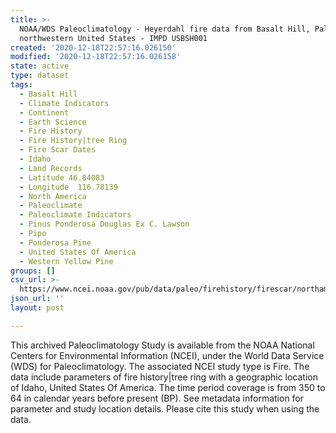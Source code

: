 ```yaml
---
title: >-
  NOAA/WDS Paleoclimatology - Heyerdahl fire data from Basalt Hill, Palouse
  northwestern United States - IMPD USBSH001
created: '2020-12-18T22:57:16.026150'
modified: '2020-12-18T22:57:16.026158'
state: active
type: dataset
tags:
  - Basalt Hill
  - Climate Indicators
  - Continent
  - Earth Science
  - Fire History
  - Fire History|tree Ring
  - Fire Scar Dates
  - Idaho
  - Land Records
  - Latitude 46.84083
  - Longitude  116.78139
  - North America
  - Paleoclimate
  - Paleoclimate Indicators
  - Pinus Ponderosa Douglas Ex C. Lawson
  - Pipo
  - Ponderosa Pine
  - United States Of America
  - Western Yellow Pine
groups: []
csv_url: >-
  https://www.ncei.noaa.gov/pub/data/paleo/firehistory/firescar/northamerica/supplemental/usbsh001-bsh-tree-info.csv
json_url: ''
layout: post

---
```

This archived Paleoclimatology Study is available from the NOAA National Centers for Environmental Information (NCEI), under the World Data Service (WDS) for Paleoclimatology. The associated NCEI study type is Fire. The data include parameters of fire history|tree ring with a geographic location of Idaho, United States Of America. The time period coverage is from 350 to 64 in calendar years before present (BP). See metadata information for parameter and study location details. Please cite this study when using the data.
